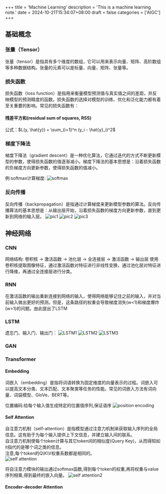 +++
title = 'Machine Learning'
description = 'This is a machine learning note.'
date = 2024-10-21T15:34:07+08:00
draft = false
categories = ['AIGC']
+++

## 基础概念
### 张量（Tensor）
张量（tensor）是指具有多个维度的数组，它可以用来表示向量、矩阵、高阶数组等多种数据结构。张量的元素可以是标量、向量、矩阵、张量等。

### 损失函数
损失函数（loss function）是指用来衡量模型预测值与真实值之间的差距，并反映模型的预测精度的函数。损失函数的选择对模型的训练、优化和泛化能力都有着至关重要的影响。常见的损失函数有：

#### 残差平方和(residual sum of squares, RSS)   
公式：$L(y, \hat{y}) = \sum_{i=1}^n (y_i - \hat{y}_i)^2$  


### 梯度下降法
梯度下降法（gradient descent）是一种优化算法，它通过迭代的方式不断更新模型的参数，使得损失函数的值逐渐减小。梯度下降法的基本思想是：沿着损失函数的负梯度方向更新参数，使得损失函数的值减小。  

例:softmax计算梯度:
![softmax](post/AIGC/Machine_Learning/softmax_grad.png)

### 反向传播
反向传播（backpropagation）是指通过计算梯度来更新模型参数的算法。反向传播算法的基本思想是：从输出层开始，沿着损失函数的梯度方向更新参数，直到更新到网络的输入层。
![pic1](post/AIGC/Machine_Learning/back1.png)
![pic2](post/AIGC/Machine_Learning/back2.png)
![pic3](post/AIGC/Machine_Learning/back3.png)


## 神经网络
### CNN
网络结构:
卷积核 -> 激活函数 -> 池化层 -> 全连接层 -> 激活函数 -> 输出层
使用卷积核提取图像特征，通过激活函数对特征进行非线性变换，通过池化层对特征进行降维，再通过全连接层进行分类。
### RNN
在激活函数的输出重新连接到网络的输入，使得网络能够记住之前的输入，并对当前输入做出更好的预测。但是，这条路径的权重会导致梯度消失(w<1)和梯度爆炸(w>1)的问题。由此提出了LSTM
### LSTM
遗忘门、输入门、输出门：
![LSTM1](post/AIGC/Machine_Learning/forgetgate.png)
![LSTM2](post/AIGC/Machine_Learning/inputgate.png)
![LSTM3](post/AIGC/Machine_Learning/outputgate.png)

### GAN

### Transformer
#### Embedding
词嵌入（embedding）是指将词语转换为固定维度的向量表示的过程。词嵌入可以提高文本分类、文本匹配、文本聚类等任务的性能。常见的词嵌入方法有词向量、词袋模型、GloVe、BERT等。

位置编码:给每个输入值生成特定的位置值序列,保证语序
![position encoding](post/AIGC/Machine_Learning/pos_encoding.png)
#### Self Attention
自注意力机制（self-attention）是指模型通过注意力机制来获取输入序列的全局信息。这有助于为每个输入提供上下文信息，并建立输入间的联系。  
自注意力机制使每个token计算与其它token间的相似度(Query Key)，从而得知如it指代的是哪个词之类的信息。  
注意,每个token的Q\K\V权重系数都是相同的。  
![self attention](post/AIGC/Machine_Learning/selfattention.png)

将自注意力模块的输出通过softmax函数,得到每个token的权重,再将权重与value序列相乘,得到最终的嵌入向量。
![self attention2](post/AIGC/Machine_Learning/transformer1.png)

#### Encoder-decoder Attention
